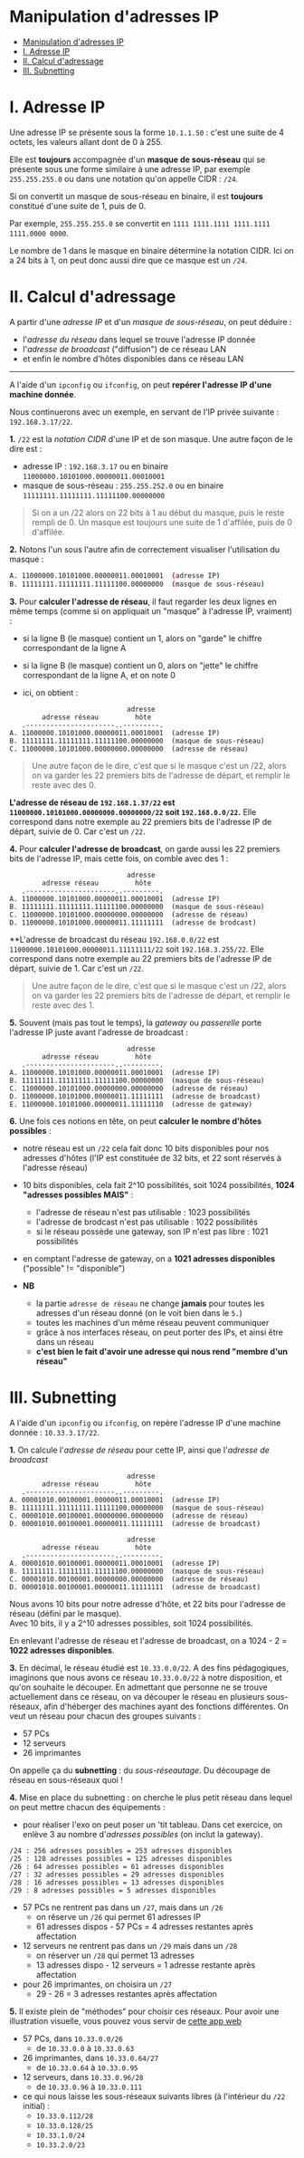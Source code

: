 # Manipulation d'adresses IP

- [Manipulation d'adresses IP](#manipulation-dadresses-ip)
- [I. Adresse IP](#i-adresse-ip)
- [II. Calcul d'adressage](#ii-calcul-dadressage)
- [III. Subnetting](#iii-subnetting)

# I. Adresse IP

Une adresse IP se présente sous la forme `10.1.1.50` : c'est une suite de 4 octets, les valeurs allant dont de 0 à 255.

Elle est **toujours** accompagnée d'un **masque de sous-réseau** qui se présente sous une forme similaire à une adresse IP, par exemple `255.255.255.0` ou dans une notation qu'on appelle CIDR : `/24`.

Si on convertit un masque de sous-réseau en binaire, il est **toujours** constitué d'une suite de 1, puis de 0.

Par exemple, `255.255.255.0` se convertit en `1111 1111.1111 1111.1111 1111.0000 0000`. 

Le nombre de 1 dans le masque en binaire détermine la notation CIDR. Ici on a 24 bits à 1, on peut donc aussi dire que ce masque est un `/24`.

# II. Calcul d'adressage

A partir d'une *adresse IP* et d'un *masque de sous-réseau*, on peut déduire :

- l'*adresse du réseau* dans lequel se trouve l'adresse IP donnée
- l'*adresse de broadcast* ("diffusion") de ce réseau LAN
- et enfin le nombre d'hôtes disponibles dans ce réseau LAN

---

A l'aide d'un `ipconfig` ou `ifconfig`, on peut **repérer l'adresse IP d'une machine donnée**.

Nous continuerons avec un exemple, en servant de l'IP privée suivante : `192.168.3.17/22`.  

**1.** `/22` est la *notation CIDR* d'une IP et de son masque. Une autre façon de le dire est :

- adresse IP : `192.168.3.17` ou en binaire `11000000.10101000.00000011.00010001`
- masque de sous-réseau : `255.255.252.0` ou en binaire `11111111.11111111.11111100.00000000`  
  
> Si on a un /22 alors on 22 bits à 1 au début du masque, puis le reste rempli de 0. Un masque est toujours une suite de 1 d'affilée, puis de 0 d'affilée.

**2.** Notons l'un sous l'autre afin de correctement visualiser l'utilisation du masque :

```bash
A. 11000000.10101000.00000011.00010001  (adresse IP)
B. 11111111.11111111.11111100.00000000  (masque de sous-réseau)
```  
  
**3.** Pour **calculer l'adresse de réseau**, il faut regarder les deux lignes en même temps (comme si on appliquait un "masque" à l'adresse IP, vraiment) :

- si la ligne B (le masque) contient un 1, alors on "garde" le chiffre correspondant de la ligne A
- si la ligne B (le masque) contient un 0, alors on "jette" le chiffre correspondant de la ligne A, et on note 0
  
- ici, on obtient :

```schema
                             adresse
        adresse réseau         hôte
   .----------------------..---------.
A. 11000000.10101000.00000011.00010001  (adresse IP)
B. 11111111.11111111.11111100.00000000  (masque de sous-réseau)
C. 11000000.10101000.00000000.00000000  (adresse de réseau)
```

> Une autre façon de le dire, c'est que si le masque c'est un /22, alors on va garder les 22 premiers bits de l'adresse de départ, et remplir le reste avec des 0.

**L'adresse de réseau de `192.168.1.37/22` est `11000000.10101000.00000000.00000000/22` soit `192.168.0.0/22`.**
Elle correspond dans notre exemple au 22 premiers bits de l'adresse IP de départ, suivie de 0. Car c'est un `/22`.  

**4.** Pour **calculer l'adresse de broadcast**, on garde aussi les 22 premiers bits de l'adresse IP, mais cette fois, on comble avec des 1 :

```schema
                             adresse
        adresse réseau         hôte
   .----------------------..---------.
A. 11000000.10101000.00000011.00010001  (adresse IP)
B. 11111111.11111111.11111100.00000000  (masque de sous-réseau)
C. 11000000.10101000.00000000.00000000  (adresse de réseau)
D. 11000000.10101000.00000011.11111111  (adresse de brodcast)
```

**L'adresse de broadcast du réseau `192.168.0.0/22` est `11000000.10101000.00000011.11111111/22` soit `192.168.3.255/22`.
Elle correspond dans notre exemple au 22 premiers bits de l'adresse IP de départ, suivie de 1. Car c'est un `/22`.  

> Une autre façon de le dire, c'est que si le masque c'est un /22, alors on va garder les 22 premiers bits de l'adresse de départ, et remplir le reste avec des 1.

**5.** Souvent (mais pas tout le temps), la *gateway* ou *passerelle* porte l'adresse IP juste avant l'adresse de broadcast :

```schema
                             adresse
        adresse réseau         hôte
   .----------------------..---------.
A. 11000000.10101000.00000011.00010001  (adresse IP)
B. 11111111.11111111.11111100.00000000  (masque de sous-réseau)
C. 11000000.10101000.00000000.00000000  (adresse de réseau)
D. 11000000.10101000.00000011.11111111  (adresse de broadcast)
E. 11000000.10101000.00000011.11111110  (adresse de gateway)
```
  
**6.** Une fois ces notions en tête, on peut **calculer le nombre d'hôtes possibles** :

- notre réseau est un `/22` cela fait donc 10 bits disponibles pour nos adresses d'hôtes (l'IP est constituée de 32 bits, et 22 sont réservés à l'adresse réseau)
- 10 bits disponibles, cela fait 2^10 possibilités, soit 1024 possibilités, **1024 "adresses possibles MAIS"** :
  - l'adresse de réseau n'est pas utilisable : 1023 possibilités
  - l'adresse de brodcast n'est pas utilisable : 1022 possibilités
  - si le réseau possède une gateway, son IP n'est pas libre : 1021 possibilités
- en comptant l'adresse de gateway, on a **1021 adresses disponibles** ("possible" != "disponible")
  
- **NB**
  - la partie `adresse de réseau` ne change **jamais** pour toutes les adresses d'un réseau donné (on le voit bien dans le `5.`)
  - toutes les machines d'un même réseau peuvent communiquer
  - grâce à nos interfaces réseau, on peut porter des IPs, et ainsi être dans un réseau
  - **c'est bien le fait d'avoir une adresse qui nous rend "membre d'un réseau"**  

# III. Subnetting

A l'aide d'un `ipconfig` ou `ifconfig`, on repère l'adresse IP d'une machine donnée : `10.33.3.17/22`.  

**1.** On calcule l'*adresse de réseau* pour cette IP, ainsi que l'*adresse de broadcast*

```schema
                             adresse
        adresse réseau         hôte
   .----------------------..---------.
A. 00001010.00100001.00000011.00010001  (adresse IP)
B. 11111111.11111111.11111100.00000000  (masque de sous-réseau)
C. 00001010.00100001.00000000.00000000  (adresse de réseau)
D. 00001010.00100001.00000011.11111111  (adresse de broadcast)
```


```schema
                             adresse
        adresse réseau         hôte
   .----------------------..---------.
A. 00001010.00100001.00000011.00010001  (adresse IP)
B. 11111111.11111111.11111100.00000000  (masque de sous-réseau)
C. 00001010.00100001.00000000.00000000  (adresse de réseau)
D. 00001010.00100001.00000011.11111111  (adresse de broadcast)
```

Nous avons 10 bits pour notre adresse d'hôte, et 22 bits pour l'adresse de réseau (défini par le masque).  
Avec 10 bits, il y a 2^10 adresses possibles, soit 1024 possibilités.  

En enlevant l'adresse de réseau et l'adresse de broadcast, on a 1024 - 2 = **1022 adresses disponibles**.  

**3.** En décimal, le réseau étudié est `10.33.0.0/22`. A des fins pédagogiques, imaginons que nous avons ce réseau `10.33.0.0/22` à notre disposition, et qu'on souhaite le découper. En admettant que personne ne se trouve actuellement dans ce réseau, on va découper le réseau en plusieurs sous-réseaux, afin d'héberger des machines ayant des fonctions différentes. On veut un réseau pour chacun des groupes suivants :

- 57 PCs
- 12 serveurs
- 26 imprimantes  

On appelle ça du **subnetting** : du *sous-réseautage*. Du découpage de réseau en sous-réseaux quoi !  

**4.** Mise en place du subnetting : on cherche le plus petit réseau dans lequel on peut mettre chacun des équipements :

- pour réaliser l'exo on peut poser un 'tit tableau. Dans cet exercice, on enlève 3 au nombre d'*adresses possibles* (on inclut la gateway).
  
```schema
/24 : 256 adresses possibles = 253 adresses disponibles
/25 : 128 adresses possibles = 125 adresses disponibles
/26 : 64 adresses possibles = 61 adresses disponibles
/27 : 32 adresses possibles = 29 adresses disponibles
/28 : 16 adresses possibles = 13 adresses disponibles
/29 : 8 adresses possibles = 5 adresses disponibles
```

- 57 PCs ne rentrent pas dans un `/27`, mais dans un `/26`
  - on réserve un `/26` qui permet 61 adresses IP
  - 61 adresses dispos - 57 PCs = 4 adresses restantes après affectation
- 12 serveurs ne rentrent pas dans un `/29` mais dans un `/28`
  - on réserver un `/28` qui permet 13 adresses
  - 13 adresses dispo - 12 serveurs = 1 adresse restante après affectation
- pour 26 imprimantes, on choisira un `/27`
  - 29 - 26 = 3 adresses restantes après affectation

**5.** Il existe plein de "méthodes" pour choisir ces réseaux. Pour avoir une illustration visuelle, vous pouvez vous servir de [cette app web](http://www.davidc.net/sites/default/subnets/subnets.html)

- 57 PCs, dans `10.33.0.0/26`
  - de `10.33.0.0` à `10.33.0.63`
- 26 imprimantes, dans `10.33.0.64/27`
  - de `10.33.0.64` à `10.33.0.95`
- 12 serveurs, dans `10.33.0.96/28`
  - de `10.33.0.96` à `10.33.0.111`
- ce qui nous laisse les sous-réseaux suivants libres (à l'intérieur du `/22` initial) :
  - `10.33.0.112/28`
  - `10.33.0.128/25`
  - `10.33.1.0/24`
  - `10.33.2.0/23`